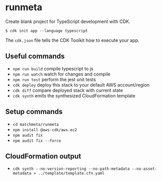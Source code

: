 # runmeta

Create blank project for TypeScript development with CDK.

```
$ cdk init app --language typescript
```

The `cdk.json` file tells the CDK Toolkit how to execute your app.

## Useful commands

 * `npm run build`   compile typescript to js
 * `npm run watch`   watch for changes and compile
 * `npm run test`    perform the jest unit tests
 * `cdk deploy`      deploy this stack to your default AWS account/region
 * `cdk diff`        compare deployed stack with current state
 * `cdk synth`       emits the synthesized CloudFormation template

## Setup commands

 * `cd matchmeta/runmeta`
 * `npm install @aws-cdk/aws-ec2`
 * `npm audit fix`
 * `npm audit fix --force`

## CloudFormation output

 * `cdk synth --no-version-reporting --no-path-metadata --no-asset-metadata > ../template/template.cfn.yaml`